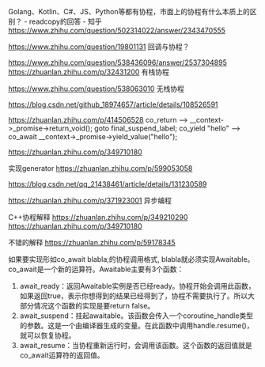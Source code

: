 Golang、Kotlin、C#、JS、Python等都有协程，市面上的协程有什么本质上的区别？ - readcopy的回答 - 知乎
https://www.zhihu.com/question/502314022/answer/2343470555

https://www.zhihu.com/question/19801131
回调与协程？

https://www.zhihu.com/question/538436096/answer/2537304895
https://zhuanlan.zhihu.com/p/32431200
有栈协程

https://www.zhihu.com/question/538063010
无栈协程

https://blog.csdn.net/github_18974657/article/details/108526591


https://zhuanlan.zhihu.com/p/414506528
co_return --> __context->_promise->return_void(); goto final_suspend_label;
co_yield "hello" --> co_await __context->_promise->yield_value("hello");
 
https://zhuanlan.zhihu.com/p/349710180


实现generator https://zhuanlan.zhihu.com/p/599053058

https://blog.csdn.net/qq_21438461/article/details/131230589

https://zhuanlan.zhihu.com/p/371923001
异步编程

C++协程解释
https://zhuanlan.zhihu.com/p/349210290
https://zhuanlan.zhihu.com/p/349710180

不错的解释
https://zhuanlan.zhihu.com/p/59178345

如果要实现形如co_await blabla;的协程调用格式, blabla就必须实现Awaitable。co_await是一个新的运算符。Awaitable主要有3个函数：
1. await_ready：返回Awaitable实例是否已经ready。协程开始会调用此函数，如果返回true，表示你想得到的结果已经得到了，协程不需要执行了。所以大部分情况这个函数的实现是要return false。
2. await_suspend：挂起awaitable。该函数会传入一个coroutine_handle类型的参数。这是一个由编译器生成的变量。在此函数中调用handle.resume()，就可以恢复协程。
3. await_resume：当协程重新运行时，会调用该函数。这个函数的返回值就是co_await运算符的返回值。